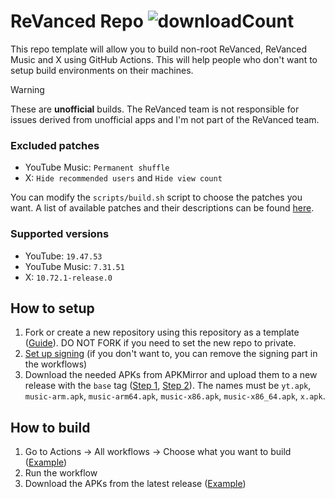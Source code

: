 # ReVanced Repo ![downloadCount](https://img.shields.io/github/downloads/LeddaZ/revanced-repo/total?color=blue&label=Downloads)
This repo template will allow you to build non-root ReVanced, ReVanced Music and X using GitHub Actions. This will help people who don't want to setup build environments on their machines.

> [!warning]
> These are **unofficial** builds. The ReVanced team is not responsible for issues derived from unofficial apps and I'm not part of the ReVanced team.

### Excluded patches
- YouTube Music: `Permanent shuffle`
- X: `Hide recommended users` and `Hide view count`

You can modify the `scripts/build.sh` script to choose the patches you want. A list of available patches and their descriptions can be found [here](https://revanced.app/patches).

### Supported versions
- YouTube: `19.47.53`
- YouTube Music: `7.31.51`
- X: `10.72.1-release.0`

## How to setup
1. Fork or create a new repository using this repository as a template ([Guide](https://docs.github.com/en/repositories/creating-and-managing-repositories/creating-a-repository-from-a-template)). DO NOT FORK if you need to set the new repo to private.
2. [Set up signing](signing.md) (if you don't want to, you can remove the signing part in the workflows)
3. Download the needed APKs from APKMirror and upload them to a new release with the `base` tag ([Step 1](images/release_1.png), [Step 2](images/release_2.png)). The names must be `yt.apk`, `music-arm.apk`, `music-arm64.apk`, `music-x86.apk`, `music-x86_64.apk`, `x.apk`.

## How to build
1. Go to Actions -> All workflows -> Choose what you want to build ([Example](images/workflow_run.png))
2. Run the workflow
3. Download the APKs from the latest release ([Example](images/build_release.png))
